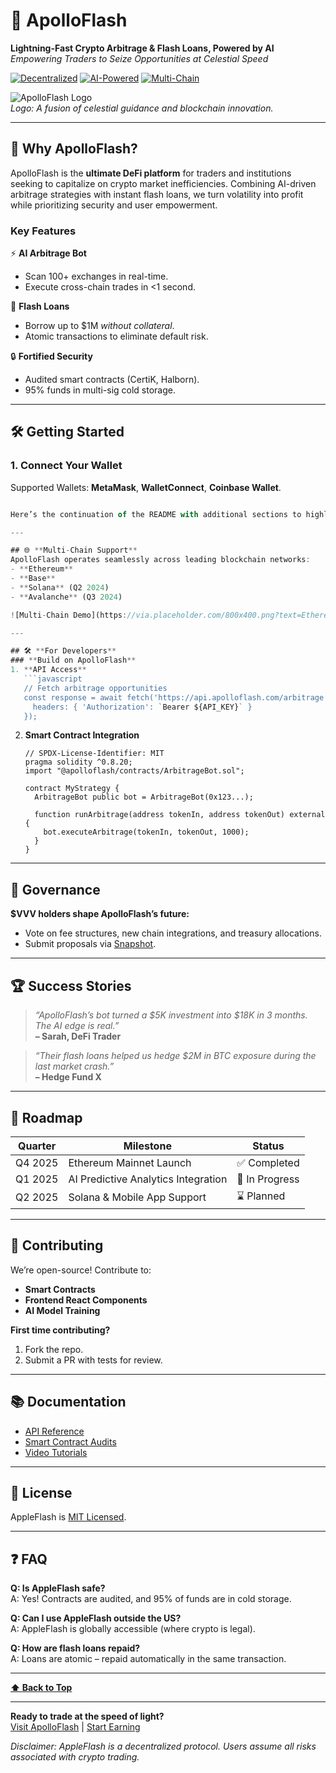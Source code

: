 # 🚀 ApolloFlash  
**Lightning-Fast Crypto Arbitrage & Flash Loans, Powered by AI**  
*Empowering Traders to Seize Opportunities at Celestial Speed*  

[![Decentralized](https://img.shields.io/badge/Decentralized-Yes-blue)](https://apolloflash.com)
[![AI-Powered](https://img.shields.io/badge/AI%20Powered-Yes-9cf)](https://apolloflash.com)
[![Multi-Chain](https://img.shields.io/badge/Multi--Chain-Ethereum%20|%20Base%20|%20Solana-orange)](https://apolloflash.com)

![ApolloFlash Logo](https://via.placeholder.com/1500x500.png?text=ApolloFlash+Logo+-+Celestial+Sun+%26+Blockchain+Rays)  
*Logo: A fusion of celestial guidance and blockchain innovation.*

---

## 🌟 **Why ApolloFlash?**  
ApolloFlash is the **ultimate DeFi platform** for traders and institutions seeking to capitalize on crypto market inefficiencies. Combining AI-driven arbitrage strategies with instant flash loans, we turn volatility into profit while prioritizing security and user empowerment.  

### **Key Features**  
⚡ **AI Arbitrage Bot**  
- Scan 100+ exchanges in real-time.  
- Execute cross-chain trades in <1 second.  

🌌 **Flash Loans**  
- Borrow up to $1M *without collateral*.  
- Atomic transactions to eliminate default risk.  

🔒 **Fortified Security**  
- Audited smart contracts (CertiK, Halborn).  
- 95% funds in multi-sig cold storage.  
---

## 🛠 **Getting Started**  
### 1. Connect Your Wallet  
Supported Wallets: **MetaMask**, **WalletConnect**, **Coinbase Wallet**.  
```javascript

Here’s the continuation of the README with additional sections to highlight ApolloFlash’s technical depth, community impact, and vision:

---

## 🌐 **Multi-Chain Support**  
ApolloFlash operates seamlessly across leading blockchain networks:  
- **Ethereum**  
- **Base**  
- **Solana** (Q2 2024)  
- **Avalanche** (Q3 2024)  

![Multi-Chain Demo](https://via.placeholder.com/800x400.png?text=Ethereum+%7C+Base+%7C+Solana+Swaps)  

---

## 🛠️ **For Developers**  
### **Build on ApolloFlash**  
1. **API Access**  
   ```javascript
   // Fetch arbitrage opportunities
   const response = await fetch('https://api.apolloflash.com/arbitrage', {
     headers: { 'Authorization': `Bearer ${API_KEY}` }
   });
   ```
2. **Smart Contract Integration**  
   ```solidity
   // SPDX-License-Identifier: MIT
   pragma solidity ^0.8.20;
   import "@apolloflash/contracts/ArbitrageBot.sol";

   contract MyStrategy {
     ArbitrageBot public bot = ArbitrageBot(0x123...);
     
     function runArbitrage(address tokenIn, address tokenOut) external {
       bot.executeArbitrage(tokenIn, tokenOut, 1000);
     }
   }
   ```

---

## 📜 **Governance**  
**$VVV holders shape ApolloFlash’s future:**  
- Vote on fee structures, new chain integrations, and treasury allocations.  
- Submit proposals via [Snapshot](https://snapshot.org/#/appleflash.eth).  

---

## 🏆 **Success Stories**  
> *“ApolloFlash’s bot turned a $5K investment into $18K in 3 months. The AI edge is real.”*  
> **– Sarah, DeFi Trader**  

> *“Their flash loans helped us hedge $2M in BTC exposure during the last market crash.”*  
> **– Hedge Fund X**  

---

## 📅 **Roadmap**  
| Quarter      | Milestone                          | Status       |  
|--------------|------------------------------------|--------------|  
| Q4 2025      | Ethereum Mainnet Launch            | ✅ Completed |  
| Q1 2025      | AI Predictive Analytics Integration| 🚧 In Progress |  
| Q2 2025      | Solana & Mobile App Support        | ⌛ Planned   |  

---

## 🤝 **Contributing**  
We’re open-source! Contribute to:  
- **Smart Contracts**  
- **Frontend React Components**  
- **AI Model Training**  

**First time contributing?**  
1. Fork the repo.  
2. Submit a PR with tests for review.  

---

## 📚 **Documentation**  
- [API Reference](https://docs.appleflash.com/api)  
- [Smart Contract Audits](https://docs.appleflash.com/audits)  
- [Video Tutorials](https://youtube.com/appleflash)  

---

## 📜 **License**  
AppleFlash is [MIT Licensed](LICENSE.md).  

---

## ❓ **FAQ**  
**Q: Is AppleFlash safe?**  
A: Yes! Contracts are audited, and 95% of funds are in cold storage.  

**Q: Can I use AppleFlash outside the US?**  
A: AppleFlash is globally accessible (where crypto is legal).  

**Q: How are flash loans repaid?**  
A: Loans are atomic – repaid automatically in the same transaction.  

---

**[⬆ Back to Top](#-appleflash)**  

---

**Ready to trade at the speed of light?**  
[Visit ApolloFlash](https://appleflash.com) | [Start Earning](https://app.appleflash.com)  

*Disclaimer: AppleFlash is a decentralized protocol. Users assume all risks associated with crypto trading.*  

``` 
